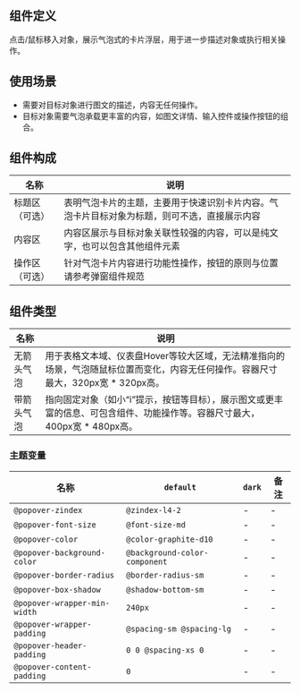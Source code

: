 ## 组件定义

点击/鼠标移入对象，展示气泡式的卡片浮层，用于进一步描述对象或执行相关操作。

## 使用场景

- 需要对目标对象进行图文的描述，内容无任何操作。  
- 目标对象需要气泡承载更丰富的内容，如图文详情、输入控件或操作按钮的组合。

## 组件构成

| 名称 | 说明  |
| --- | ---  |
| 标题区（可选）| 表明气泡卡片的主题，主要用于快速识别卡片内容。气泡卡片目标对象为标题，则可不选，直接展示内容 |
| 内容区 | 内容区展示与目标对象关联性较强的内容，可以是纯文字，也可以包含其他组件元素 |
| 操作区（可选）| 针对气泡卡片内容进行功能性操作，按钮的原则与位置请参考弹窗组件规范 |

## 组件类型

| 名称 | 说明  |
| --- | ---  |
| 无箭头气泡 | 用于表格文本域、仪表盘Hover等较大区域，无法精准指向的场景，气泡随鼠标位置而变化，内容无任何操作。容器尺寸最大，320px宽 * 320px高。 |
| 带箭头气泡 | 指向固定对象（如小“i”提示，按钮等目标），展示图文或更丰富的信息、可包含组件、功能操作等。容器尺寸最大，400px宽 * 480px高。 |

### 主题变量

| 名称 | `default` | `dark` | 备注 |
| --- | --- | --- | --- |
| `@popover-zindex` | `@zindex-l4-2` | - | - |
| `@popover-font-size` | `@font-size-md` | - | - |
| `@popover-color` | `@color-graphite-d10` | - | - |
| `@popover-background-color` | `@background-color-component` | - | - |
| `@popover-border-radius` | `@border-radius-sm` | - | - |
| `@popover-box-shadow` | `@shadow-bottom-sm` | - | - |
| `@popover-wrapper-min-width` | `240px` | - | - |
| `@popover-wrapper-padding` | `@spacing-sm @spacing-lg` | - | - |
| `@popover-header-padding` | `0 0 @spacing-xs 0` | - | - |
| `@popover-content-padding` | `0` | - | - |
